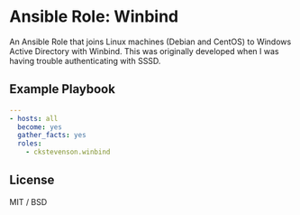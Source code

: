 # Ansible Role: Winbind
An Ansible Role that joins Linux machines (Debian and CentOS) to Windows Active Directory with Winbind. This was originally developed when I was having trouble authenticating with SSSD.

## Example Playbook
```yaml
---
- hosts: all
  become: yes
  gather_facts: yes
  roles:
    - ckstevenson.winbind
```
## License 
MIT / BSD
